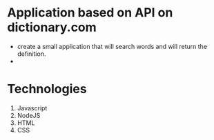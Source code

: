 # Application based on API on dictionary.com

- create a small application that will search words and will return the definition.
-

# Technologies

1. Javascript
2. NodeJS
3. HTML
4. CSS
